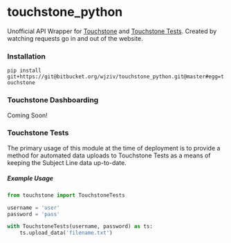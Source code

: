 # touchstone_python
Unofficial API Wrapper for [Touchstone](touchstone.email) and [Touchstone Tests](touchstonetests.io).
Created by watching requests go in and out of the website.

### Installation

`pip install git+https://git@bitbucket.org/wjziv/touchstone_python.git@master#egg=touchstone`


### Touchstone Dashboarding

Coming Soon!

### Touchstone Tests

The primary usage of this module at the time of deployment is to provide a method for automated data uploads to Touchstone Tests as a means of keeping the Subject Line data up-to-date.

##### Example Usage

```python
from touchstone import TouchstoneTests

username = 'user'
password = 'pass'

with TouchstoneTests(username, password) as ts:
    ts.upload_data('filename.txt')
```
